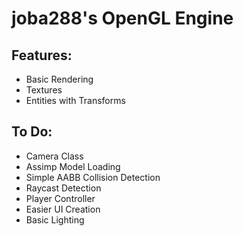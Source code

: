 # joba288's OpenGL Engine 

## Features:
* Basic Rendering
* Textures
* Entities with Transforms

## To Do:
* Camera Class
* Assimp Model Loading
* Simple AABB Collision Detection
* Raycast Detection
* Player Controller
* Easier UI Creation
* Basic Lighting
